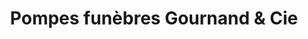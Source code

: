 ---
title: "Pompes funèbres Gournand & Cie"
url: /rueil-malmaison/pompes-funebres-gournand-und-cie/
shop: Bestattungen
---